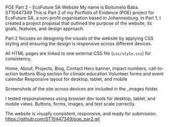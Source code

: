  POE Part 2 – EcoFuture SA Website
My name is Boitumelo Baba. ST10447349
This is Part 2 of my Portfolio of Evidence (POE) project for EcoFuture SA, a non-profit organisation based in Johannesburg. In Part 1, I created a project proposal that outlined the purpose of the website, its goals, features, and design approach.

Part 2 focuses on designing the visuals of the website by applying CSS styling and ensuring the design is responsive across different devices.


All HTML pages are linked to one external CSS file (`css/style.css`) for consistency.

Home, About, Projects, Blog, Contact
Hero banner, impact numbers, call-to-action buttons
Blog section for climate education
Volunteer forms and event calendar
Responsive layout for desktop, tablet, and mobile

Screenshots of the site across devices are included in the _images folder.


I tested responsiveness using browser dev tools for desktop, tablet, and mobile views. Buttons, forms, images, and text scale correctly.

The website is visually consistent, responsive, and ready for submission.
https://github.com/ST10447349/poe_par2.git


